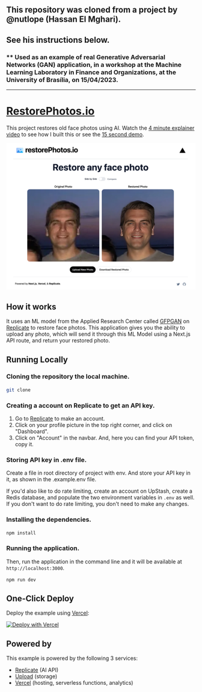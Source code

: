 ## This repository was cloned from a project by @nutlope (Hassan El Mghari).
## See his instructions below.

### ** Used as an example of real Generative Adversarial Networks (GAN) application, in a workshop at the Machine Learning Laboratory in Finance and Organizations, at the University of Brasília, on 15/04/2023.

---

# [RestorePhotos.io](https://restorephotos.io/)

This project restores old face photos using AI. Watch the [4 minute explainer video](https://twitter.com/nutlope/status/1614794731396931585) to see how I built this or see the [15 second demo](https://twitter.com/nutlope/status/1612488923716136962).

[![Face Photo Restorer](./public/screenshot.png)](https://restorephotos.io/)

## How it works

It uses an ML model from the Applied Research Center called [GFPGAN](https://github.com/TencentARC/GFPGAN) on [Replicate](https://replicate.com/) to restore face photos. This application gives you the ability to upload any photo, which will send it through this ML Model using a Next.js API route, and return your restored photo.

## Running Locally

### Cloning the repository the local machine.

```bash
git clone
```

### Creating a account on Replicate to get an API key.

1. Go to [Replicate](https://replicate.com/) to make an account.
2. Click on your profile picture in the top right corner, and click on "Dashboard".
3. Click on "Account" in the navbar. And, here you can find your API token, copy it.

### Storing API key in .env file.

Create a file in root directory of project with env. And store your API key in it, as shown in the .example.env file.

If you'd also like to do rate limiting, create an account on UpStash, create a Redis database, and populate the two environment variables in `.env` as well. If you don't want to do rate limiting, you don't need to make any changes.

### Installing the dependencies.

```bash
npm install
```

### Running the application.

Then, run the application in the command line and it will be available at `http://localhost:3000`.

```bash
npm run dev
```

## One-Click Deploy

Deploy the example using [Vercel](https://vercel.com?utm_source=github&utm_medium=readme&utm_campaign=vercel-examples):

[![Deploy with Vercel](https://vercel.com/button)](https://vercel.com/new/clone?repository-url=https://github.com/Nutlope/restorePhotos&env=REPLICATE_API_KEY&project-name=face-photo-restorer&repo-name=restore-photos)

## Powered by

This example is powered by the following 3 services:

- [Replicate](https://replicate.com) (AI API)
- [Upload](https://upload.io) (storage)
- [Vercel](https://vercel.com) (hosting, serverless functions, analytics)
